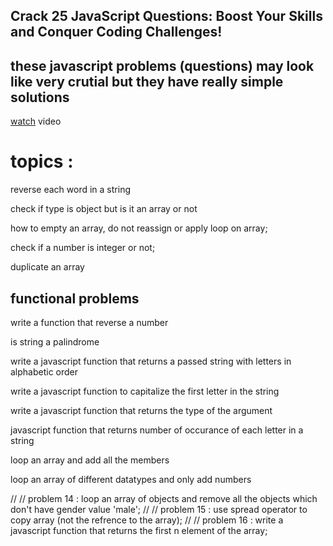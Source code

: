 ## Crack 25 JavaScript Questions: Boost Your Skills and Conquer Coding Challenges!

## these javascript problems (questions) may look like very crutial but they have really simple solutions 


[watch](https://www.youtube.com/watch?v=qJGR9lLcRc0) video




# topics : 

reverse each word in a string


check if type is object but is it an array or not


how to empty an array, do not reassign or apply loop on array;


check if a number is integer or not;


duplicate an array



## functional problems


write a function that reverse a number


is string a palindrome


write a javascript function that returns a passed string with letters in alphabetic order


write a javascript function to capitalize the first letter in the string


write a javascript function that returns the type of the argument


 javascript function that returns number of occurance of each letter in a string


loop an array and add all the members
 

loop an array of different datatypes and only add numbers


// // problem 14 : loop an array of objects and remove all the objects which don't have gender value 'male';
// // problem 15 : use spread operator to copy array (not the refrence to the array);
// // problem 16 : write a javascript function that returns the first n element of the array;

